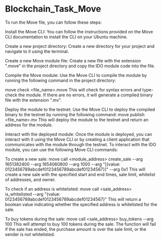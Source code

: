# Blockchain_Task_Move

To run the Move file, you can follow these steps:

Install the Move CLI: You can follow the instructions provided on the Move CLI documentation to install the CLI on your Ubuntu machine.

Create a new project directory: Create a new directory for your project and navigate to it using the terminal.

Create a new Move module file: Create a new file with the extension ".move" in the project directory and copy the IDO module code into the file.

Compile the Move module: Use the Move CLI to compile the module by running the following command in the project directory:

move check <file_name>.move
This will check for syntax errors and type-check the module. If there are no errors, it will generate a compiled binary file with the extension ".mv".

Deploy the module to the testnet: Use the Move CLI to deploy the compiled binary to the testnet by running the following command:
move publish <file_name>.mv
This will deploy the module to the testnet and return an address for the module.

Interact with the deployed module: Once the module is deployed, you can interact with it using the Move CLI or by creating a client application that communicates with the module through the testnet.
To interact with the IDO module, you can use the following Move CLI commands:

To create a new sale:
move call <module_address> create_sale --arg 1651382400 --arg 1654060800 --arg 1000 --arg "[{value: 0123456789abcdef0123456789abcdef01234567}]" --arg 0x1
This will create a new sale with the specified start and end times, sale limit, whitelist of addresses, and owner.

To check if an address is whitelisted:
move call <sale_address> is_whitelisted --arg "{value: 0123456789abcdef0123456789abcdef01234567}"
This will return a boolean value indicating whether the specified address is whitelisted for the sale.

To buy tokens during the sale:
move call <sale_address> buy_tokens --arg 100
This will attempt to buy 100 tokens during the sale. The function will fail if the sale has ended, the purchase amount is over the sale limit, or the sender is not whitelisted.
